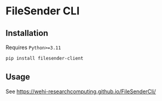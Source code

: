 # FileSender CLI

## Installation

Requires `Python>=3.11`

```bash
pip install filesender-client
```

## Usage

See <https://wehi-researchcomputing.github.io/FileSenderCli/>
